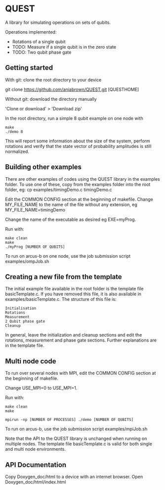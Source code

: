 # QUEST

A library for simulating operations on sets of qubits. 

Operations implemented:
* Rotations of a single qubit
* TODO: Measure if a single qubit is in the zero state
* TODO: Two qubit phase gate

## Getting started

With git: clone the root directory to your device

git clone https://github.com/aniabrown/QUEST.git [QUESTHOME]

Without git: download the directory manually

'Clone or download' > 'Download zip'

In the root directory, run a simple 8 qubit example on one node with
```
make
./demo 8
```

This will report some information about the size of the system, perform rotations and verify that
the state vector of probability amplitudes is still normalized. 

## Building other examples

There are other examples of codes using the QUEST library in the examples folder. To use one of these,
copy from the examples folder into the root folder, eg:
cp examples/timingDemo.c timingDemo.c

Edit the COMMON CONFIG section at the beginning of makefile. Change MY_FILE_NAME to the name of the file without
any extension, eg MY_FILE_NAME=timingDemo 

Change the name of the executable as desired eg EXE=myProg.

Run with:
```
make clean
make
./myProg [NUMBER OF QUBITS]
```
To run on arcus-b on one node, use the job submission script examples/ompJob.sh

## Creating a new file from the template

The initial example file available in the root folder is the template file basicTemplate.c. If you have removed
this file, it is also available in examples/basicTemplate.c. The structure of this file is:

```
Initialisation
Rotations
Measurement
2 Qubit phase gate
Cleanup 
```

In general, leave the initialization and cleanup sections and edit the rotations, measurement and phase gate
sections. Further explanations are in the template file. 

## Multi node code

To run over several nodes with MPI, edit the COMMON CONFIG section at the beginning of makefile. 

Change USE_MPI=0 to USE_MPI=1.

Run with:
```
make clean
make

mpirun -np [NUMBER OF PROCESSES] ./demo [NUMBER OF QUBITS]
```
To run on arcus-b, use the job submission script examples/mpiJob.sh

Note that the API to the QUEST library is unchanged when running on multiple nodes. The template file basicTemplate.c
is valid for both single and multi node environments. 

## API Documentation

Copy Doxygen_doc/html to a device with an internet browser. Open Doxygen_doc/html/index.html


